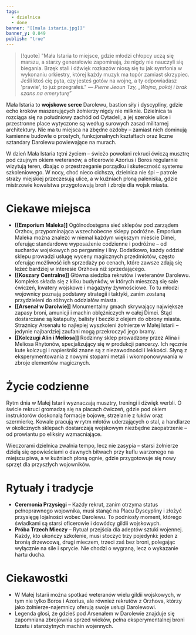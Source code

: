 ```yaml
---
tags:
  - dzielnica
  - done
banner: "[[mala istaria.jpg]]"
banner_y: 0.849
publish: "true"
---
```

>[!quote] "Mała Istaria to miejsce, gdzie młodzi chłopcy uczą się marszu, a starzy generałowie zapominają, że nigdy nie nauczyli się biegania. Brzęk stali i dźwięk rozkazów niosą się tu jak symfonia w wykonaniu orkiestry, której każdy muzyk ma topór zamiast skrzypiec. Jeśli ktoś cię pyta, czy jesteś gotów na wojnę, a ty odpowiadasz 'prawie', to już przegrałeś."
>— _Pierre Jeoun Tzy, „Wojna, pokój i brak szans na emeryturę”_

Mała Istaria to **wojskowe serce** Darolewu, bastion siły i dyscypliny, gdzie echo kroków maszerujących żołnierzy nigdy nie milknie. Dzielnica ta rozciąga się na południowy zachód od Cytadeli, a jej szerokie ulice i przestronne place wytyczone są według surowych zasad militarnej architektury. Nie ma tu miejsca na zbędne ozdoby – zamiast nich dominują kamienne budowle o prostych, funkcjonalnych kształtach oraz liczne sztandary Darolewu powiewające na murach. 

W dzień Mała Istaria tętni życiem – świeżo powołani rekruci ćwiczą musztrę pod czujnym okiem weteranów, a oficerowie Azorius i Boros regularnie wizytują teren, dbając o przestrzeganie porządku i skuteczność systemu szkoleniowego. W nocy, choć nieco cichsza, dzielnica nie śpi – patrole straży miejskiej przeczesują ulice, a w kuźniach płoną paleniska, gdzie mistrzowie kowalstwa przygotowują broń i zbroje dla wojsk miasta.
# **Ciekawe miejsca**
- **[[Emporium Maleka]]** 
	Ogólnodostępna sieć sklepów pod zarządem Orzhov, przypominająca wszechobecne sklepy podróżne. Emporium Maleka można znaleźć w niemal każdym większym mieście Dimei, oferując standardowe wyposażenie codzienne i podróżne – od sucharów wojskowych po pergaminy i liny. Dodatkowo, każdy oddział sklepu prowadzi usługę wyceny magicznych przedmiotów, często oferując możliwość ich sprzedaży po cenach, które zawsze zdają się leżeć bardziej w interesie Orzhova niż sprzedającego.
- **[[Koszary Centralne]]**
	Główna siedziba rekrutów i weteranów Darolewu. Kompleks składa się z kilku budynków, w których mieszczą się sale ćwiczeń, kwatery wojskowe i magazyny żywnościowe. To tu młodzi wojownicy poznają podstawy strategii i taktyki, zanim zostaną przydzieleni do różnych oddziałów miasta.
- **[[Arsenał w Darolwie]]**
	Monumentalny gmach skrywający największe zapasy broni, amunicji i machin oblężniczych w całej Dimei. Stąd dostarczane są katapulty, balisty i beczki z olejem do obrony miasta. Strażnicy Arsenału to najlepiej wyszkoleni żołnierze w Małej Istarii – jedynie najbardziej zaufani mogą przekroczyć jego bramy.
- **[[Kolczugi Alin i Meliosa]]** 
	Rodzinny sklep prowadzony przez Alina i Meliosa Rhytonów, specjalizujący się w produkcji pancerzy. Ich ręcznie kute kolczugi i napierśniki znane są z niezawodności i lekkości. Słyną z eksperymentowania z nowymi stopami metali i wkomponowywania w zbroje elementów magicznych.
# **Życie codzienne**
Rytm dnia w Małej Istarii wyznaczają musztry, treningi i dźwięk werbli. O świcie rekruci gromadzą się na placach ćwiczeń, gdzie pod okiem instruktorów doskonalą formacje bojowe, strzelanie z łuków oraz szermierkę. Kowale pracują w rytm młotów uderzających o stal, a handlarze w okolicznych sklepach dostarczają wojskowym niezbędne zaopatrzenie – od prowiantu po eliksiry wzmacniające.

Wieczorami dzielnica zwalnia tempo, lecz nie zasypia – starsi żołnierze dzielą się opowieściami o dawnych bitwach przy kuflu warzonego na miejscu piwa, a w kuźniach płoną ognie, gdzie przygotowuje się nowy sprzęt dla przyszłych wojowników.
# **Rytuały i tradycje**
- **Ceremonia Przysięgi** – Każdy rekrut, zanim otrzyma status pełnoprawnego wojownika, musi stanąć na Placu Dyscypliny i złożyć przysięgę lojalności wobec Darolewu. To podniosły moment, którego świadkami są starsi oficerowie i dowódcy gildii wojskowych.
- **Próba Trzech Mieczy** – Rytuał przejścia dla adeptów sztuki wojennej. Każdy, kto ukończy szkolenie, musi stoczyć trzy pojedynki: jeden z bronią drzewcową, drugi mieczem, trzeci zaś bez broni, polegając wyłącznie na sile i sprycie. Nie chodzi o wygraną, lecz o wykazanie hartu ducha.
# **Ciekawostki**
- W Małej Istarii można spotkać weteranów wielu gildii wojskowych, w tym nie tylko Boros i Azorius, ale również rekrutów z Orzhova, którzy jako żołnierze-najemnicy oferują swoje usługi Darolewowi.
- Legenda głosi, że gdzieś pod Arsenałem w Darolewie znajduje się zapomniana zbrojownia sprzed wieków, pełna eksperymentalnej broni Izzetu i starożytnych machin wojennych.